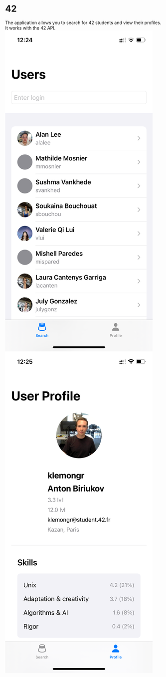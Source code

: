 # 42

The application allows you to search for 42 students and view their profiles. It works with the 42 API.
![Screenshot](screenshots/IMG_0214.PNG)
![Screenshot](screenshots/IMG_0215.PNG)
